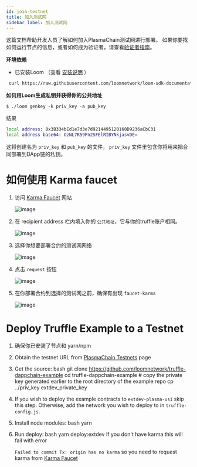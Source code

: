 ```yaml
---
id: join-testnet
title: 加入测试网
sidebar_label: 加入测试网
---
```

这篇文档帮助开发人员了解如何加入PlasmaChain测试网进行部署。 如果你要找如何运行节点的信息，或者如何成为验证者，请查看[验证者指南](validator.html)。

**环境依赖**

- 已安装Loom （查看 [安装说明](https://loomx.io/developers/docs/en/basic-install-osx.html#installation) ）

```bash
 curl https://raw.githubusercontent.com/loomnetwork/loom-sdk-documentation/master/scripts/get_loom.sh | sh
```

**如何用Loom生成私钥并获得你的公共地址**

    $ ./loom genkey -k priv_key -a pub_key
    

结果

```bash
local address: 0x3B334bEd1e7d3e7d9214495120160D9236aCbC31
local address base64: OzNL7R59Pn2SFElRIBYNkjasvDE=
```

这将创建名为 `priv_key` 和 `pub_key` 的文件， `priv_key` 文件里包含你将用来把合同部署到DApp链的私钥。

# 如何使用 Karma faucet

1. 访问 [Karma Faucet](https://faucet.dappchains.com) 网站   
      
      
    ![image](/developers/img/faucet/1.png)   
      
      
    
2. 在 recipient address 栏内填入你的 `公共地址`，它与你的truffle账户相同。   
      
      
    ![image](/developers/img/faucet/2.png)   
      
      
    
3. 选择你想要部署合约的测试网网络   
      
      
    ![image](/developers/img/faucet/3.png)   
      
      
    
4. 点击 `request` 按钮   
      
      
    ![image](/developers/img/faucet/4.png)   
      
      
    
5. 在你部署合约到选择的测试网之前，确保有出现 `faucet-karma`   
      
      
    ![image](/developers/img/faucet/5.png)

# Deploy Truffle Example to a Testnet

1. 确保你已安装了节点和 yarn/npm
2. Obtain the testnet URL from [PlasmaChain Testnets](testnet-plasma.html) page
3. Get the source: 
        bash
        git clone https://github.com/loomnetwork/truffle-dappchain-example
        cd truffle-dappchain-example
        # copy the private key generated earlier to the root directory of the example repo
        cp ../priv_key extdev_private_key

4. If you wish to deploy the example contracts to `extdev-plasma-us1` skip this step. Otherwise, add the network you wish to deploy to in `truffle-config.js`.
5. Install node modules: 
        bash
        yarn

6. Run deploy: 
        bash
        yarn deploy:extdev If you don't have karma this will fail with error 
    
    `Failed to commit Tx: origin has no karma` so you need to request karma from [Karma Faucet](http://faucet.dappchains.com)